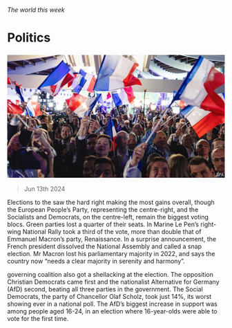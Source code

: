 ###### The world this week

# Politics 

#####  

![image](images/20240615_WWP001.jpg) 

> Jun 13th 2024 

Elections to the  saw the hard right making the most gains overall, though the European People’s Party, representing the centre-right, and the Socialists and Democrats, on the centre-left, remain the biggest voting blocs. Green parties lost a quarter of their seats. In  Marine Le Pen’s right-wing National Rally took a third of the vote, more than double that of Emmanuel Macron’s party, Renaissance. In a surprise announcement, the French president dissolved the National Assembly and called a snap election. Mr Macron lost his parliamentary majority in 2022, and says the country now “needs a clear majority in serenity and harmony”.

 governing coalition also got a shellacking at the election. The opposition Christian Democrats came first and the nationalist Alternative for Germany (AfD) second, beating all three parties in the government. The Social Democrats, the party of Chancellor Olaf Scholz, took just 14%, its worst showing ever in a national poll. The AfD’s biggest increase in support was among people aged 16-24, in an election where 16-year-olds were able to vote for the first time.

